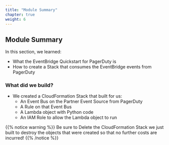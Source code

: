 ```yaml
---
title: "Module Summary"
chapter: true
weight: 6
---
```


## Module Summary

In this section, we learned:

- What the EventBridge Quickstart for PagerDuty is
- How to create a Stack that consumes the EventBridge events from PagerDuty

### What did we build?

- We created a CloudFormation Stack that built for us:
    - An Event Bus on the Partner Event Source from PagerDuty
    - A Rule on that Event Bus
    - A Lambda object with Python code
    - An IAM Role to allow the Lambda object to run

{{% notice warning %}}
Be sure to Delete the CloudFormation Stack we just built to destroy the objects that were created so that no further costs are incurred!
{{% /notice %}}